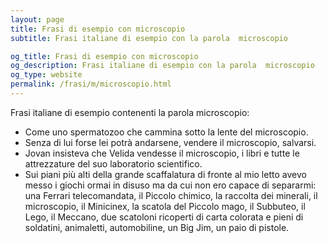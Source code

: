 ```yaml
---
layout: page
title: Frasi di esempio con microscopio 
subtitle: Frasi italiane di esempio con la parola  microscopio

og_title: Frasi di esempio con microscopio 
og_description: Frasi italiane di esempio con la parola  microscopio
og_type: website
permalink: /frasi/m/microscopio.html
---
```


Frasi italiane di esempio contenenti la parola microscopio:


- Come uno spermatozoo che cammina sotto la lente del microscopio.
- Senza di lui forse lei potrà andarsene, vendere il microscopio, salvarsi.
- Jovan insisteva che Velida vendesse il microscopio, i libri e tutte le attrezzature del suo laboratorio scientifico.
- Sui piani più alti della grande scaffalatura di fronte al mio letto avevo messo i giochi ormai in disuso ma da cui non ero capace di separarmi: una Ferrari telecomandata, il Piccolo chimico, la raccolta dei minerali, il microscopio, il Minicinex, la scatola del Piccolo mago, il Subbuteo, il Lego, il Meccano, due scatoloni ricoperti di carta colorata e pieni di soldatini, animaletti, automobiline, un Big Jim, un paio di pistole.
